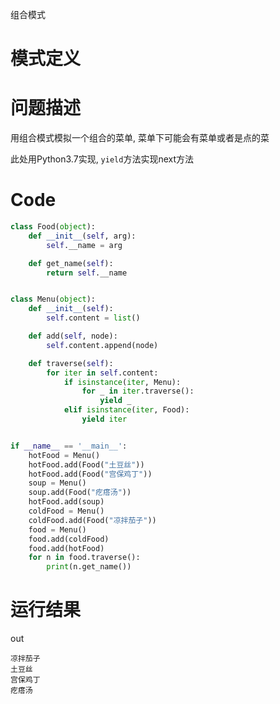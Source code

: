 组合模式

模式定义
========

问题描述
========

用组合模式模拟一个组合的菜单, 菜单下可能会有菜单或者是点的菜

此处用Python3.7实现, `yield`方法实现next方法

Code
====

```python
class Food(object):
    def __init__(self, arg):
        self.__name = arg

    def get_name(self):
        return self.__name


class Menu(object):
    def __init__(self):
        self.content = list()

    def add(self, node):
        self.content.append(node)

    def traverse(self):
        for iter in self.content:
            if isinstance(iter, Menu):
                for _ in iter.traverse():
                    yield _
            elif isinstance(iter, Food):
                yield iter


if __name__ == '__main__':
    hotFood = Menu()
    hotFood.add(Food("土豆丝"))
    hotFood.add(Food("宫保鸡丁"))
    soup = Menu()
    soup.add(Food("疙瘩汤"))
    hotFood.add(soup)
    coldFood = Menu()
    coldFood.add(Food("凉拌茄子"))
    food = Menu()
    food.add(coldFood)
    food.add(hotFood)
    for n in food.traverse():
        print(n.get_name())

```

运行结果
========

out

```
凉拌茄子
土豆丝
宫保鸡丁
疙瘩汤
```
